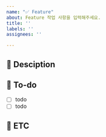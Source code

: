 ```yaml
---
name: "✅ Feature"
about: Feature 작업 사항을 입력해주세요.
title: ''
labels: ''
assignees: ''

---
```


## 🍞 Desciption
<!-- 설명을 작성하세요 -->

## 🍞 To-do
- [ ] todo
- [ ] todo

## 🍞 ETC
